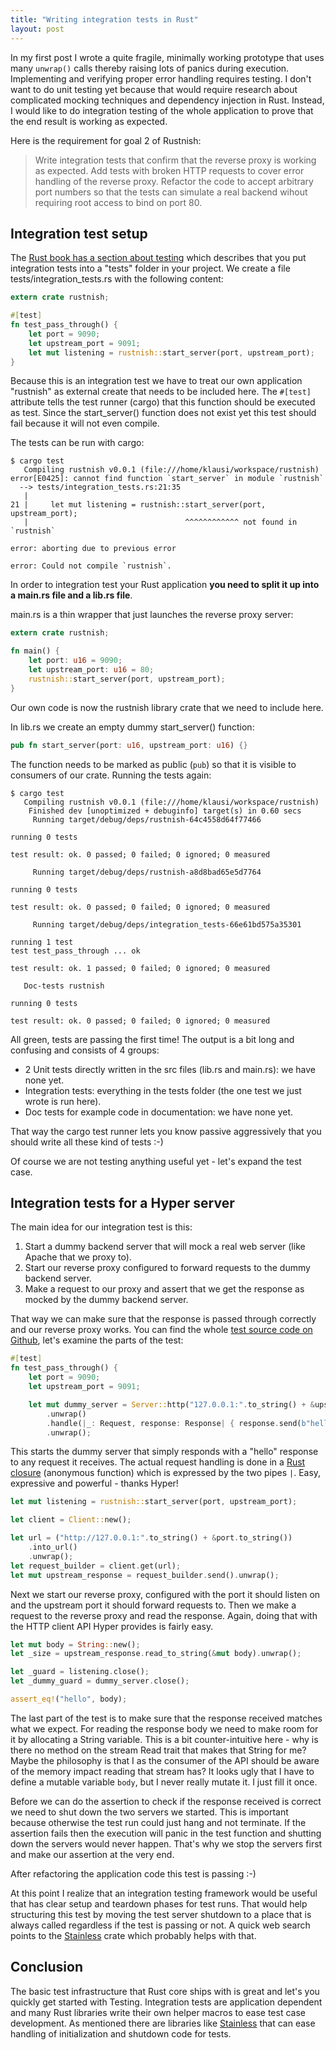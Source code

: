 ```yaml
---
title: "Writing integration tests in Rust"
layout: post
---
```


In my first post I wrote a quite fragile, minimally working prototype that uses
many ```unwrap()``` calls thereby raising lots of panics during execution.
Implementing and verifying proper error handling requires testing. I don't want
to do unit testing yet because that would require research about complicated
mocking techniques and dependency injection in Rust. Instead, I would like to
do integration testing of the whole application to prove that the end result is
working as expected.

Here is the requirement for goal 2 of Rustnish:

> Write integration tests that confirm that the reverse proxy is working as
> expected. Add tests with broken HTTP requests to cover error handling of the
> reverse proxy. Refactor the code to accept arbitrary port numbers so that the
> tests can simulate a real backend wihout requiring root access to bind on port
> 80.

## Integration test setup

The [Rust book has a section about
testing](https://doc.rust-lang.org/book/testing.html) which describes that you
put integration tests into a "tests" folder in your project. We create a file
tests/integration_tests.rs with the following content:

```rust
extern crate rustnish;

#[test]
fn test_pass_through() {
    let port = 9090;
    let upstream_port = 9091;
    let mut listening = rustnish::start_server(port, upstream_port);
}
```

Because this is an integration test we have to treat our own application
"rustnish" as external create that needs to be included here. The ```#[test]```
attribute tells the test runner (cargo) that this function should be executed
as test. Since the start_server() function does not exist yet this test should
fail because it will not even compile.

The tests can be run with cargo:

```
$ cargo test
   Compiling rustnish v0.0.1 (file:///home/klausi/workspace/rustnish)
error[E0425]: cannot find function `start_server` in module `rustnish`
  --> tests/integration_tests.rs:21:35
   |
21 |     let mut listening = rustnish::start_server(port, upstream_port);
   |                                   ^^^^^^^^^^^^ not found in `rustnish`

error: aborting due to previous error

error: Could not compile `rustnish`.
```

In order to integration test your Rust application **you need to split it up
into a main.rs file and a lib.rs file**.

main.rs is a thin wrapper that just launches the reverse proxy server:

```rust
extern crate rustnish;

fn main() {
    let port: u16 = 9090;
    let upstream_port: u16 = 80;
    rustnish::start_server(port, upstream_port);
}
```

Our own code is now the rustnish library crate that we need to include here.

In lib.rs we create an empty dummy start_server() function:

```rust
pub fn start_server(port: u16, upstream_port: u16) {}
```

The function needs to be marked as public (```pub```) so that it is visible to
consumers of our crate. Running the tests again:

```
$ cargo test
   Compiling rustnish v0.0.1 (file:///home/klausi/workspace/rustnish)
    Finished dev [unoptimized + debuginfo] target(s) in 0.60 secs
     Running target/debug/deps/rustnish-64c4558d64f77466

running 0 tests

test result: ok. 0 passed; 0 failed; 0 ignored; 0 measured

     Running target/debug/deps/rustnish-a8d8bad65e5d7764

running 0 tests

test result: ok. 0 passed; 0 failed; 0 ignored; 0 measured

     Running target/debug/deps/integration_tests-66e61bd575a35301

running 1 test
test test_pass_through ... ok

test result: ok. 1 passed; 0 failed; 0 ignored; 0 measured

   Doc-tests rustnish

running 0 tests

test result: ok. 0 passed; 0 failed; 0 ignored; 0 measured
```

All green, tests are passing the first time! The output is a bit long and
confusing and consists of 4 groups:

* 2 Unit tests directly written in the src files (lib.rs and main.rs): we have
  none yet.
* Integration tests: everything in the tests folder (the one test we just wrote
  is run here).
* Doc tests for example code in documentation: we have none yet.

That way the cargo test runner lets you know passive aggressively that you
should write all these kind of tests :-)

Of course we are not testing anything useful yet - let's expand the test case.

## Integration tests for a Hyper server

The main idea for our integration test is this:

1. Start a dummy backend server that will mock a real web server (like Apache
   that we proxy to).
2. Start our reverse proxy configured to forward requests to the dummy backend
   server.
3. Make a request to our proxy and assert that we get the response as mocked by
   the dummy backend server.

That way we can make sure that the response is passed through correctly and our
reverse proxy works. You can find the whole [test source code on
Github](https://github.com/klausi/rustnish/blob/goal-02/tests/integration_tests.rs),
let's examine the parts of the test:

```rust
#[test]
fn test_pass_through() {
    let port = 9090;
    let upstream_port = 9091;

    let mut dummy_server = Server::http("127.0.0.1:".to_string() + &upstream_port.to_string())
        .unwrap()
        .handle(|_: Request, response: Response| { response.send(b"hello").unwrap(); })
        .unwrap();
```

This starts the dummy server that simply responds with a "hello" response to
any request it receives. The actual request handling is done in a [Rust
closure](https://doc.rust-lang.org/book/closures.html) (anonymous function)
which is expressed by the two pipes ```|```. Easy, expressive and powerful -
thanks Hyper!

```rust
let mut listening = rustnish::start_server(port, upstream_port);

let client = Client::new();

let url = ("http://127.0.0.1:".to_string() + &port.to_string())
    .into_url()
    .unwrap();
let request_builder = client.get(url);
let mut upstream_response = request_builder.send().unwrap();
```

Next we start our reverse proxy, configured with the port it should listen on
and the upstream port it should forward requests to. Then we make a request to
the reverse proxy and read the response. Again, doing that with the HTTP client
API Hyper provides is fairly easy.

```rust
let mut body = String::new();
let _size = upstream_response.read_to_string(&mut body).unwrap();

let _guard = listening.close();
let _dummy_guard = dummy_server.close();

assert_eq!("hello", body);
```

The last part of the test is to make sure that the response received matches
what we expect. For reading the response body we need to make room for it by
allocating a String variable. This is a bit counter-intuitive here - why is
there no method on the stream Read trait that makes that String for me? Maybe
the philosophy is that I as the consumer of the API should be aware of the
memory impact reading that stream has? It looks ugly that I have to define a
mutable variable ```body```, but I never really mutate it. I just fill it once.

Before we can do the assertion to check if the response received is correct we
need to shut down the two servers we started. This is important because
otherwise the test run could just hang and not terminate. If the assertion
fails then the execution will panic in the test function and shutting down the
servers would never happen. That's why we stop the servers first and make our
assertion at the very end.

After refactoring the application code this test is passing :-)

At this point I realize that an integration testing framework would be useful
that has clear setup and teardown phases for test runs. That would help
structuring this test by moving the test server shutdown to a place that is
always called regardless if the test is passing or not. A quick web search
points to the [Stainless](https://crates.io/crates/stainless) crate which
probably helps with that.

## Conclusion

The basic test infrastructure that Rust core ships with is great and let's you
quickly get started with Testing. Integration tests are application dependent
and many Rust libraries write their own helper macros to ease test case
development. As mentioned there are libraries like
[Stainless](https://crates.io/crates/stainless) that can ease handling of
initialization and shutdown code for tests.
